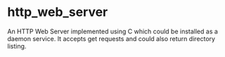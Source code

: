 # http_web_server
An HTTP Web Server implemented using C which could be installed as a daemon service. It accepts get requests and could also return directory listing.
